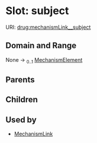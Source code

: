 
# Slot: subject




URI: [drug:mechanismLink__subject](http://w3id.org/ontogpt/drug/mechanismLink__subject)


## Domain and Range

None &#8594;  <sub>0..1</sub> [MechanismElement](MechanismElement.md)

## Parents


## Children


## Used by

 * [MechanismLink](MechanismLink.md)
